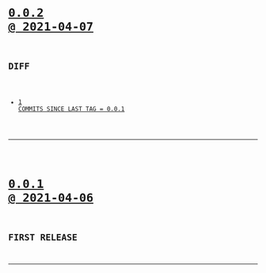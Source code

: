 <code>

# [0.0.2 @ 2021-04-07](https://github.com/cogsmith/devking-release/releases/tag/0.0.2)

## DIFF
- [1 COMMITS SINCE LAST TAG = 0.0.1](https://github.com/cogsmith/devking-release/compare/0.0.1...0.0.2)

</code>

---
<code>

# [0.0.1 @ 2021-04-06](https://github.com/cogsmith/devking-release/releases/tag/0.0.1)

## FIRST RELEASE

</code>

---
